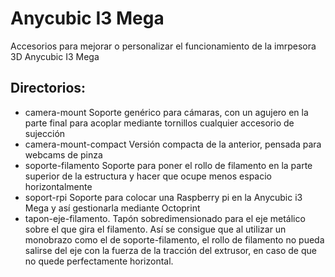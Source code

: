 # Anycubic I3 Mega

Accesorios para mejorar o personalizar el funcionamiento de la imrpesora 3D Anycubic I3 Mega

## Directorios:

- camera-mount  Soporte genérico para cámaras, con un agujero en la parte final para acoplar mediante tornillos cualquier accesorio de sujección
- camera-mount-compact Versión compacta de la anterior, pensada para webcams de pinza
- soporte-filamento Soporte para poner el rollo de filamento en la parte superior de la estructura y hacer que ocupe menos espacio horizontalmente
- soport-rpi Soporte para colocar una Raspberry pi en la Anycubic i3 Mega y así gestionarla mediante Octoprint
- tapon-eje-filamento.  Tapón sobredimensionado para el eje metálico sobre el que gira el filamento. Así se consigue que al utilizar un monobrazo como el de soporte-filamento, el rollo de filamento no pueda salirse del eje con la fuerza de la tracción del extrusor, en caso de que no quede perfectamente horizontal.


